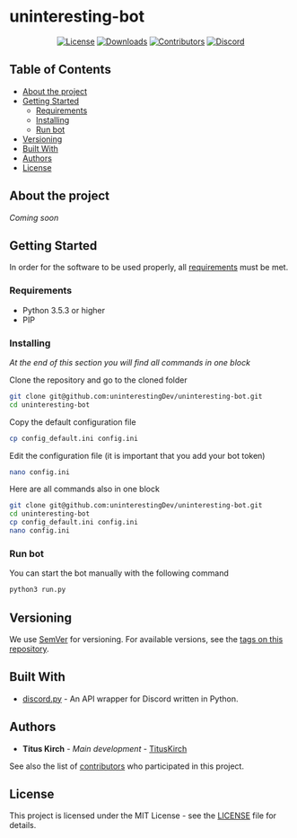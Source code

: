 # uninteresting-bot
<p align="center">
    <a href="https://github.com/uninterestingDev/uninteresting-bot/blob/master/LICENSE"><img src="https://img.shields.io/github/license/uninterestingDev/uninteresting-bot" alt="License"></a>
    <a href="https://github.com/uninterestingDev/uninteresting-bot/releases"><img src="https://img.shields.io/github/downloads/uninterestingDev/uninteresting-bot/total" alt="Downloads"></a>
    <a href="https://github.com/uninterestingDev/uninteresting-bot/graphs/contributors"><img src="https://img.shields.io/github/contributors/uninterestingDev/uninteresting-bot" alt="Contributors"></a>
    <a href="https://discord.gg/U7eCYUy"><img src="https://img.shields.io/discord/602526025209085954?label=Discord%20server" alt="Discord"></a>
</p>

## Table of Contents
* [About the project](#about-the-project)
* [Getting Started](#getting-started)
    * [Requirements](#requirements)
    * [Installing](#installing)
    * [Run bot](#run-bot)
* [Versioning](#versioning)
* [Built With](#built-with)
* [Authors](#authors)
* [License](#license)

## About the project
*Coming soon*

## Getting Started
In order for the software to be used properly, all [requirements](#requirements) must be met.

### Requirements
* Python 3.5.3 or higher
* PIP

### Installing
*At the end of this section you will find all commands in one block*

Clone the repository and go to the cloned folder
```bash
git clone git@github.com:uninterestingDev/uninteresting-bot.git
cd uninteresting-bot
```

Copy the default configuration file
```bash
cp config_default.ini config.ini 
```

Edit the configuration file (it is important that you add your bot token)
```bash
nano config.ini 
```

Here are all commands also in one block
```bash
git clone git@github.com:uninterestingDev/uninteresting-bot.git
cd uninteresting-bot
cp config_default.ini config.ini 
nano config.ini 
```

### Run bot
You can start the bot manually with the following command
```bash
python3 run.py 
```

## Versioning
We use [SemVer](http://semver.org/) for versioning. For available versions, see the [tags on this repository](https://github.com/uninterestingDev/uninteresting-bot/tags). 

## Built With
* [discord.py](https://github.com/Rapptz/discord.py) - An API wrapper for Discord written in Python.

## Authors
* **Titus Kirch** - *Main development* - [TitusKirch](https://github.com/TitusKirch)

See also the list of [contributors](https://github.com/uninterestingDev/uninteresting-bot/graphs/contributors) who participated in this project.

## License
This project is licensed under the MIT License - see the [LICENSE](LICENSE) file for details.